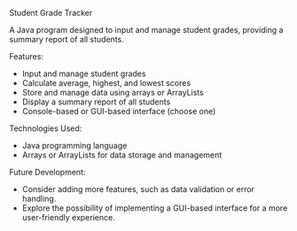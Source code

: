 Student Grade Tracker

A Java program designed to input and manage student grades, providing a summary report of all students.

Features:

- Input and manage student grades
- Calculate average, highest, and lowest scores
- Store and manage data using arrays or ArrayLists
- Display a summary report of all students
- Console-based or GUI-based interface (choose one)

Technologies Used:

- Java programming language
- Arrays or ArrayLists for data storage and management

Future Development:

- Consider adding more features, such as data validation or error handling.
- Explore the possibility of implementing a GUI-based interface for a more user-friendly experience.


